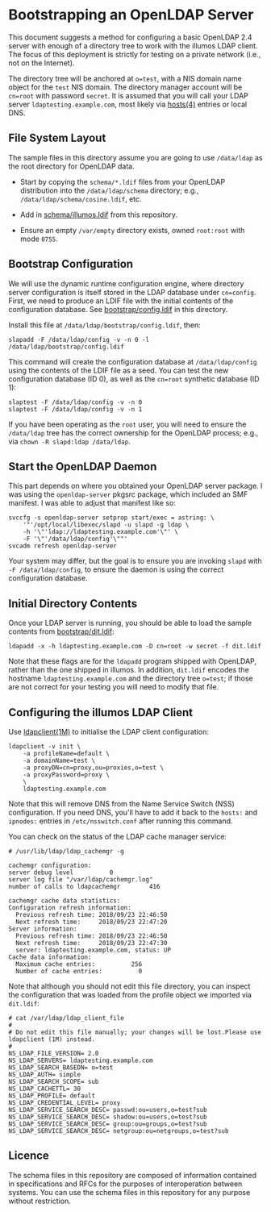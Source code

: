 # Bootstrapping an OpenLDAP Server

This document suggests a method for configuring a basic OpenLDAP 2.4 server
with enough of a directory tree to work with the illumos LDAP client.  The
focus of this deployment is strictly for testing on a private network (i.e.,
not on the Internet).

The directory tree will be anchored at `o=test`, with a NIS domain name object
for the `test` NIS domain.  The directory manager account will be `cn=root`
with password `secret`.  It is assumed that you will call your LDAP server
`ldaptesting.example.com`, most likely via
[hosts(4)](https://illumos.org/man/4/hosts) entries or local DNS.

## File System Layout

The sample files in this directory assume you are going to use `/data/ldap` as
the root directory for OpenLDAP data.

* Start by copying the `schema/*.ldif` files from your OpenLDAP distribution
  into the `/data/ldap/schema` directory; e.g.,
  `/data/ldap/schema/cosine.ldif`, etc.

* Add in [schema/illumos.ldif](schema/illumos.ldif) from this repository.

* Ensure an empty `/var/empty` directory exists, owned `root:root` with mode
  `0755`.

## Bootstrap Configuration

We will use the dynamic runtime configuration engine, where directory server
configuration is itself stored in the LDAP database under `cn=config`.  First,
we need to produce an LDIF file with the initial contents of the configuration
database.  See [bootstrap/config.ldif](bootstrap/config.ldif) in this
directory.

Install this file at `/data/ldap/bootstrap/config.ldif`, then:

```
slapadd -F /data/ldap/config -v -n 0 -l /data/ldap/bootstrap/config.ldif
```

This command will create the configuration database at `/data/ldap/config`
using the contents of the LDIF file as a seed.  You can test the new
configuration database (ID 0), as well as the `cn=root` synthetic database (ID
1):

```
slaptest -F /data/ldap/config -v -n 0
slaptest -F /data/ldap/config -v -n 1
```

If you have been operating as the `root` user, you will need to ensure the
`/data/ldap` tree has the correct ownership for the OpenLDAP process; e.g., via
`chown -R slapd:ldap /data/ldap`.

## Start the OpenLDAP Daemon

This part depends on where you obtained your OpenLDAP server package.  I was
using the `openldap-server` pkgsrc package, which included an SMF manifest.
I was able to adjust that manifest like so:

```
svccfg -s openldap-server setprop start/exec = astring: \
    '"'/opt/local/libexec/slapd -u slapd -g ldap \
    -h '\"'ldap://ldaptesting.example.com'\"' \
    -F '\"'/data/ldap/config'\""'
svcadm refresh openldap-server
```

Your system may differ, but the goal is to ensure you are invoking `slapd` with
`-F /data/ldap/config`, to ensure the daemon is using the correct configuration
database.

## Initial Directory Contents

Once your LDAP server is running, you should be able to load the sample
contents from [bootstrap/dit.ldif](bootstrap/dit.ldif):

```
ldapadd -x -h ldaptesting.example.com -D cn=root -w secret -f dit.ldif
```

Note that these flags are for the `ldapadd` program shipped with OpenLDAP,
rather than the one shipped in illumos.  In addition, `dit.ldif` encodes the
hostname `ldaptesting.example.com` and the directory tree `o=test`; if those
are not correct for your testing you will need to modify that file.

## Configuring the illumos LDAP Client

Use [ldapclient(1M)](https://illumos.org/man/1M/ldapclient) to initialise the
LDAP client configuration:

```
ldapclient -v init \
    -a profileName=default \
    -a domainName=test \
    -a proxyDN=cn=proxy,ou=proxies,o=test \
    -a proxyPassword=proxy \
    \
    ldaptesting.example.com
```

Note that this will remove DNS from the Name Service Switch (NSS)
configuration.  If you need DNS, you'll have to add it back to the `hosts:` and
`ipnodes:` entries in `/etc/nsswitch.conf` after running this command.

You can check on the status of the LDAP cache manager service:

```
# /usr/lib/ldap/ldap_cachemgr -g

cachemgr configuration:
server debug level          0
server log file "/var/ldap/cachemgr.log"
number of calls to ldapcachemgr        416

cachemgr cache data statistics:
Configuration refresh information: 
  Previous refresh time: 2018/09/23 22:46:50
  Next refresh time:     2018/09/23 22:47:20
Server information: 
  Previous refresh time: 2018/09/23 22:46:50
  Next refresh time:     2018/09/23 22:47:30
  server: ldaptesting.example.com, status: UP
Cache data information: 
  Maximum cache entries:          256
  Number of cache entries:          0
```

Note that although you should not edit this file directory, you can inspect
the configuration that was loaded from the profile object we imported via `dit.ldif`:

```
# cat /var/ldap/ldap_client_file 
#
# Do not edit this file manually; your changes will be lost.Please use ldapclient (1M) instead.
#
NS_LDAP_FILE_VERSION= 2.0
NS_LDAP_SERVERS= ldaptesting.example.com
NS_LDAP_SEARCH_BASEDN= o=test
NS_LDAP_AUTH= simple
NS_LDAP_SEARCH_SCOPE= sub
NS_LDAP_CACHETTL= 30
NS_LDAP_PROFILE= default
NS_LDAP_CREDENTIAL_LEVEL= proxy
NS_LDAP_SERVICE_SEARCH_DESC= passwd:ou=users,o=test?sub
NS_LDAP_SERVICE_SEARCH_DESC= shadow:ou=users,o=test?sub
NS_LDAP_SERVICE_SEARCH_DESC= group:ou=groups,o=test?sub
NS_LDAP_SERVICE_SEARCH_DESC= netgroup:ou=netgroups,o=test?sub
```

## Licence

The schema files in this repository are composed of information contained in
specifications and RFCs for the purposes of interoperation between systems.
You can use the schema files in this repository for any purpose without
restriction.
